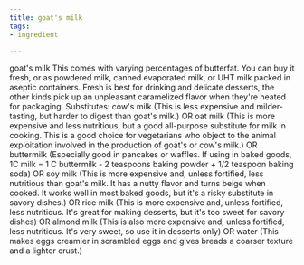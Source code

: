 ```yaml
---
title: goat's milk
tags:
- ingredient

---
```

goat's milk This comes with varying percentages of butterfat. You can buy it fresh, or as powdered milk, canned evaporated milk, or UHT milk packed in aseptic containers. Fresh is best for drinking and delicate desserts, the other kinds pick up an unpleasant caramelized flavor when they're heated for packaging. Substitutes: cow's milk (This is less expensive and milder-tasting, but harder to digest than goat's milk.) OR oat milk (This is more expensive and less nutritious, but a good all-purpose substitute for milk in cooking. This is a good choice for vegetarians who object to the animal exploitation involved in the production of goat's or cow's milk.) OR buttermilk (Especially good in pancakes or waffles. If using in baked goods, 1C milk = 1 C buttermilk - 2 teaspoons baking powder + 1/2 teaspoon baking soda) OR soy milk (This is more expensive and, unless fortified, less nutritious than goat's milk. It has a nutty flavor and turns beige when cooked. It works well in most baked goods, but it's a risky substitute in savory dishes.) OR rice milk (This is more expensive and, unless fortified, less nutritious. It's great for making desserts, but it's too sweet for savory dishes) OR almond milk (This is also more expensive and, unless fortified, less nutritious. It's very sweet, so use it in desserts only) OR water (This makes eggs creamier in scrambled eggs and gives breads a coarser texture and a lighter crust.)
